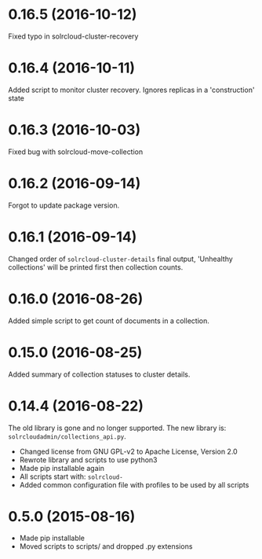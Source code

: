# 0.16.5 (2016-10-12)

Fixed typo in solrcloud-cluster-recovery

# 0.16.4 (2016-10-11)

Added script to monitor cluster recovery. Ignores replicas in a 'construction' state

# 0.16.3 (2016-10-03)

Fixed bug with solrcloud-move-collection

# 0.16.2 (2016-09-14)

Forgot to update package version.

# 0.16.1 (2016-09-14)

Changed order of `solrcloud-cluster-details` final output,
'Unhealthy collections' will be printed first then collection counts.

# 0.16.0 (2016-08-26)

Added simple script to get count of documents in a collection.

# 0.15.0 (2016-08-25)

Added summary of collection statuses to cluster details.

# 0.14.4 (2016-08-22)

The old library is gone and no longer supported. The new library is: `solrcloudadmin/collections_api.py`.

* Changed license from GNU GPL-v2 to Apache License, Version 2.0
* Rewrote library and scripts to use python3
* Made pip installable again
* All scripts start with: `solrcloud-`
* Added common configuration file with profiles to be used by all scripts

# 0.5.0 (2015-08-16)

* Made pip installable
* Moved scripts to scripts/ and dropped .py extensions
